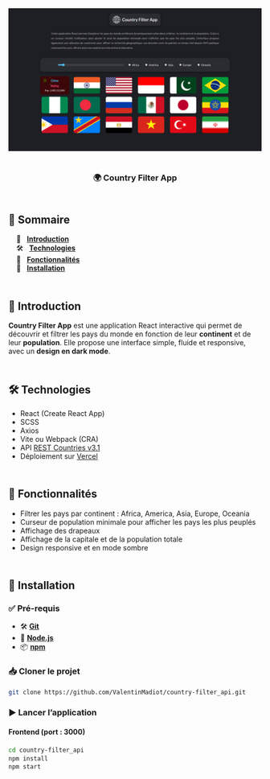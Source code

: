 <div align="center">  
  <a href="https://country-filter-app.vercel.app" target="_blank">  
    <img src=".docs/preview.png" alt="Aperçu du projet"/>  
  </a>  
  </br></br>  
  <h3 align="center">🌍 Country Filter App</h3>  
</div>

## <br /> 📌 Sommaire

&nbsp;&nbsp;&nbsp; 🎨 &nbsp; [**Introduction**](#introduction)<br />
&nbsp;&nbsp;&nbsp; 🛠️ &nbsp; [**Technologies**](#technologies)<br />
&nbsp;&nbsp;&nbsp; 🎯 &nbsp; [**Fonctionnalités**](#fonctionnalités)<br />
&nbsp;&nbsp;&nbsp; 🚀 &nbsp; [**Installation**](#installation)<br />

## <br /> <a name="introduction">🎨 Introduction</a>

**Country Filter App** est une application React interactive qui permet de découvrir et filtrer les pays du monde en fonction de leur **continent** et de leur **population**. Elle propose une interface simple, fluide et responsive, avec un **design en dark mode**.

## <br /> <a name="technologies">🛠️ Technologies</a>

- React (Create React App)
- SCSS
- Axios
- Vite ou Webpack (CRA)
- API [REST Countries v3.1](https://restcountries.com/v3.1/all)
- Déploiement sur [Vercel](https://country-filter-api.vercel.app/)

## <br /> <a name="fonctionnalités">🎯 Fonctionnalités</a>

- Filtrer les pays par continent : Africa, America, Asia, Europe, Oceania
- Curseur de population minimale pour afficher les pays les plus peuplés
- Affichage des drapeaux
- Affichage de la capitale et de la population totale
- Design responsive et en mode sombre

## <br /> <a name="installation">🚀 Installation</a>

### ✅ Pré-requis

- 🛠️ **[Git](https://git-scm.com/)**
- 🔧 **[Node.js](https://nodejs.org/fr/)**
- 📦 **[npm](https://www.npmjs.com/)**

### 📥 Cloner le projet

```bash
git clone https://github.com/ValentinMadiot/country-filter_api.git
```

### ▶️ Lancer l’application

#### Frontend (port : 3000)

```bash
cd country-filter_api
npm install
npm start
```
